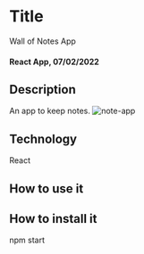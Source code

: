 # Title

Wall of Notes App

#### React App, 07/02/2022

## Description

An app to keep notes.
![note-app](https://user-images.githubusercontent.com/54445396/152778746-f0275daf-73e4-46ff-8cc2-c3839d8417a5.gif)

## Technology

React

## How to use it

## How to install it

npm start
